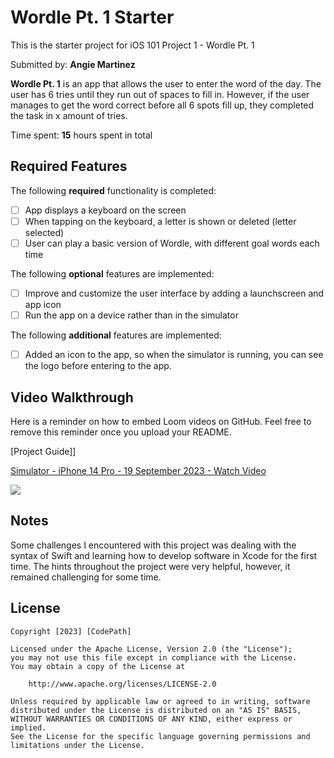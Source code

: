 # Wordle Pt. 1 Starter

This is the starter project for iOS 101 Project 1 - Wordle Pt. 1

Submitted by: **Angie Martinez**

**Wordle Pt. 1** is an app that allows the user to enter the word of the day. The user has 6 tries until 
they run out of spaces to fill in. However, if the user manages to get the word correct before all 6 spots
fill up, they completed the task in x amount of tries.

Time spent: **15** hours spent in total

## Required Features

The following **required** functionality is completed:

- [ ] App displays a keyboard on the screen
- [ ] When tapping on the keyboard, a letter is shown or deleted (letter selected)
- [ ] User can play a basic version of Wordle, with different goal words each time

The following **optional** features are implemented:

- [ ] Improve and customize the user interface by adding a launchscreen and app icon
- [ ] Run the app on a device rather than in the simulator

The following **additional** features are implemented:

- [ ] Added an icon to the app, so when the simulator is running, you can see the logo before entering to the app.

## Video Walkthrough

Here is a reminder on how to embed Loom videos on GitHub. Feel free to remove this reminder once you upload your README. 

[Project Guide]] <div>
    <a href="https://www.loom.com/share/5be3653a6bbd4166bb2288e3e10f1b10">
      <p>Simulator - iPhone 14 Pro - 19 September 2023 - Watch Video</p>
    </a>
    <a href="https://www.loom.com/share/5be3653a6bbd4166bb2288e3e10f1b10">
      <img style="max-width:300px;" src="https://cdn.loom.com/sessions/thumbnails/5be3653a6bbd4166bb2288e3e10f1b10-with-play.gif">
    </a>
  </div>


## Notes

Some challenges I encountered with this project was dealing with the syntax of Swift and learning how to develop software in Xcode for the first time. The hints throughout the project were very helpful, however, it remained challenging for some time.

## License

    Copyright [2023] [CodePath]

    Licensed under the Apache License, Version 2.0 (the "License");
    you may not use this file except in compliance with the License.
    You may obtain a copy of the License at

        http://www.apache.org/licenses/LICENSE-2.0

    Unless required by applicable law or agreed to in writing, software
    distributed under the License is distributed on an "AS IS" BASIS,
    WITHOUT WARRANTIES OR CONDITIONS OF ANY KIND, either express or implied.
    See the License for the specific language governing permissions and
    limitations under the License.
